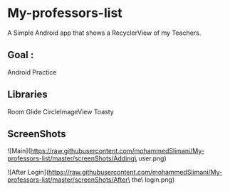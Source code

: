 # My-professors-list
A Simple Android app that shows a RecyclerView of my Teachers.

## Goal : 
Android Practice

## Libraries
Room
Glide
CircleImageView
Toasty

## ScreenShots
![Main](https://raw.githubusercontent.com/mohammedSlimani/My-professors-list/master/screenShots/Adding\ user.png)

![After Login](https://raw.githubusercontent.com/mohammedSlimani/My-professors-list/master/screenShots/After\ the\ login.png)



